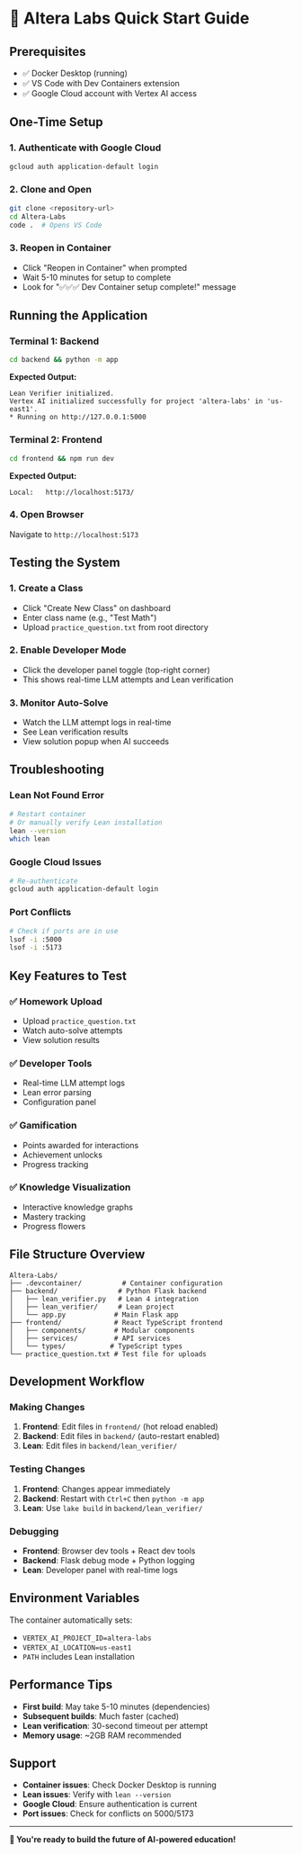 # 🚀 Altera Labs Quick Start Guide

## Prerequisites

- ✅ Docker Desktop (running)
- ✅ VS Code with Dev Containers extension
- ✅ Google Cloud account with Vertex AI access

## One-Time Setup

### 1. Authenticate with Google Cloud
```bash
gcloud auth application-default login
```

### 2. Clone and Open
```bash
git clone <repository-url>
cd Altera-Labs
code .  # Opens VS Code
```

### 3. Reopen in Container
- Click "Reopen in Container" when prompted
- Wait 5-10 minutes for setup to complete
- Look for "✅✅✅ Dev Container setup complete!" message

## Running the Application

### Terminal 1: Backend
```bash
cd backend && python -m app
```
**Expected Output:**
```
Lean Verifier initialized.
Vertex AI initialized successfully for project 'altera-labs' in 'us-east1'.
* Running on http://127.0.0.1:5000
```

### Terminal 2: Frontend
```bash
cd frontend && npm run dev
```
**Expected Output:**
```
Local:   http://localhost:5173/
```

### 4. Open Browser
Navigate to `http://localhost:5173`

## Testing the System

### 1. Create a Class
- Click "Create New Class" on dashboard
- Enter class name (e.g., "Test Math")
- Upload `practice_question.txt` from root directory

### 2. Enable Developer Mode
- Click the developer panel toggle (top-right corner)
- This shows real-time LLM attempts and Lean verification

### 3. Monitor Auto-Solve
- Watch the LLM attempt logs in real-time
- See Lean verification results
- View solution popup when AI succeeds

## Troubleshooting

### Lean Not Found Error
```bash
# Restart container
# Or manually verify Lean installation
lean --version
which lean
```

### Google Cloud Issues
```bash
# Re-authenticate
gcloud auth application-default login
```

### Port Conflicts
```bash
# Check if ports are in use
lsof -i :5000
lsof -i :5173
```

## Key Features to Test

### ✅ Homework Upload
- Upload `practice_question.txt`
- Watch auto-solve attempts
- View solution results

### ✅ Developer Tools
- Real-time LLM attempt logs
- Lean error parsing
- Configuration panel

### ✅ Gamification
- Points awarded for interactions
- Achievement unlocks
- Progress tracking

### ✅ Knowledge Visualization
- Interactive knowledge graphs
- Mastery tracking
- Progress flowers

## File Structure Overview

```
Altera-Labs/
├── .devcontainer/          # Container configuration
├── backend/               # Python Flask backend
│   ├── lean_verifier.py   # Lean 4 integration
│   ├── lean_verifier/     # Lean project
│   └── app.py            # Main Flask app
├── frontend/             # React TypeScript frontend
│   ├── components/       # Modular components
│   ├── services/         # API services
│   └── types/           # TypeScript types
└── practice_question.txt # Test file for uploads
```

## Development Workflow

### Making Changes
1. **Frontend**: Edit files in `frontend/` (hot reload enabled)
2. **Backend**: Edit files in `backend/` (auto-restart enabled)
3. **Lean**: Edit files in `backend/lean_verifier/`

### Testing Changes
1. **Frontend**: Changes appear immediately
2. **Backend**: Restart with `Ctrl+C` then `python -m app`
3. **Lean**: Use `lake build` in `backend/lean_verifier/`

### Debugging
- **Frontend**: Browser dev tools + React dev tools
- **Backend**: Flask debug mode + Python logging
- **Lean**: Developer panel with real-time logs

## Environment Variables

The container automatically sets:
- `VERTEX_AI_PROJECT_ID=altera-labs`
- `VERTEX_AI_LOCATION=us-east1`
- `PATH` includes Lean installation

## Performance Tips

- **First build**: May take 5-10 minutes (dependencies)
- **Subsequent builds**: Much faster (cached)
- **Lean verification**: 30-second timeout per attempt
- **Memory usage**: ~2GB RAM recommended

## Support

- **Container issues**: Check Docker Desktop is running
- **Lean issues**: Verify with `lean --version`
- **Google Cloud**: Ensure authentication is current
- **Port issues**: Check for conflicts on 5000/5173

---

**🎉 You're ready to build the future of AI-powered education!** 